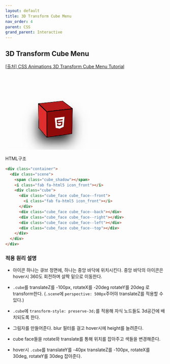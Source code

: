 ```yaml
---
layout: default
title: 3D Transform Cube Menu
nav_order: 4
parent: CSS
grand_parent: Interactive
---
```


## 3D Transform Cube Menu

[[출처] CSS Animations 3D Transform Cube Menu Tutorial](https://youtu.be/J_W6njFDw1U)

![result](./img/04/01.gif)

HTML구조

```html
<div class="container">
  <div class="scene">
    <span class="cube_shadow"></span>
    <i class="fab fa-html5 icon_front"></i>
    <div class="cube">
      <div class="cube_face cube_face--front">
        <i class="fab fa-html5 icon_front"></i>
      </div>
      <div class="cube_face cube_face--back"></div>
      <div class="cube_face cube_face--right"></div>
      <div class="cube_face cube_face--left"></div>
      <div class="cube_face cube_face--top"></div>
    </div>
  </div>
</div>
```

### 적용 원리 설명

- 아이콘 하나는 큐브 정면에, 하나는 중앙 바닥에 위치시킨다. 중앙 바닥의 아이콘은 hover시 360도 회전하며 살짝 밑으로 이동한다.

- `.cube`를 translateZ를 -100px, rotateX를 -20deg rotateY를 20deg 로 transform한다. (`.scene`에 `perspective: 500px`주어야 translateZ를 적용할 수 있다.)

- `.cube`에 `transform-style: preserve-3d;`를 적용해 자식 노드들도 3d공간에 배치되도록 한다.

- 그림자를 만들어준다. blur 필터를 걸고 hover시에 height를 늘려준다.

- cube face들을 rotate와 translate를 통해 위치를 잡아주고 색들을 변경해준다.

- hover시 `.cube`를 translateY를 -40px translateZ를 -100px, rotateX를 30deg, rotateY를 30deg 잡아준다.
